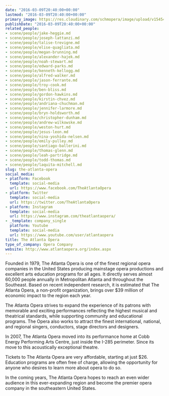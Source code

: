 ```yaml
---
date: "2016-03-09T20:40:00+00:00"
lastmod: "2016-03-09T20:40:00+00:00"
primary_image: https://res.cloudinary.com/schmopera/image/upload/v1545409169/media/webhook-uploads/1457555839627/Logo%20-%20The%20Atlanta%20Opera.jpg.jpg
publishDate: "2016-03-09T20:40:00+00:00"
related_people:
- scene/people/jake-heggie.md
- scene/people/joseph-lattanzi.md
- scene/people/talise-trevigne.md
- scene/people/elise-quagliata.md
- scene/people/megan-brunning.md
- scene/people/alexander-hajek.md
- scene/people/noah-stewart.md
- scene/people/edward-parks.md
- scene/people/kenneth-kellogg.md
- scene/people/alfred-walker.md
- scene/people/jason-ferrante.md
- scene/people/troy-cook.md
- scene/people/ben-bliss.md
- scene/people/gordon-hawkins.md
- scene/people/kirstin-chvez.md
- scene/people/andriana-chuchman.md
- scene/people/jennifer-larmore.md
- scene/people/bryn-holdsworth.md
- scene/people/christopher-dunham.md
- scene/people/andrew-wilkowske.md
- scene/people/weston-hurt.md
- scene/people/jesus-leon.md
- scene/people/nina-yoshida-nelsen.md
- scene/people/emily-pulley.md
- scene/people/santiago-ballerini.md
- scene/people/thomas-glenn.md
- scene/people/leah-partridge.md
- scene/people/todd-thomas.md
- scene/people/laquita-mitchell.md
slug: the-atlanta-opera
social_media:
- platform: Facebook
  template: social-media
  url: https://www.facebook.com/TheAtlantaOpera
- platform: Twitter
  template: social-media
  url: https://twitter.com/TheAtlantaOpera
- platform: Instagram
  template: social-media
  url: https://www.instagram.com/theatlantaopera/
- _template: company_single
  platform: Youtube
  template: social-media
  url: https://www.youtube.com/user/atlantaopera
title: The Atlanta Opera
type_of_company: Opera Company
website: http://www.atlantaopera.org/index.aspx
---
```


Founded in 1979, The Atlanta Opera is one of the finest regional opera companies in the United States producing mainstage opera productions and excellent arts education programs for all ages. It directly serves almost 60,000 people annually in Metropolitan Atlanta and throughout the Southeast. Based on recent independent research, it is estimated that The Atlanta Opera, a non-profit organization, brings over $39 million of economic impact to the region each year.

The Atlanta Opera strives to expand the experience of its patrons with memorable and exciting performances reflecting the highest musical and theatrical standards, while supporting community and educational programs. The Opera also works to attract the finest international, national, and regional singers, conductors, stage directors and designers. 

In 2007, The Atlanta Opera moved into its performance home at Cobb Energy Performing Arts Centre, just inside the I-285 perimeter. Since its move to this acoustically exceptional theatre. 

Tickets to The Atlanta Opera are very affordable, starting at just $26. Education programs are often free of charge, allowing the opportunity for anyone who desires to learn more about opera to do so. 

In the coming years, The Atlanta Opera hopes to reach an even wider audience in this ever-expanding region and become the premier opera company in the southeastern United States.
